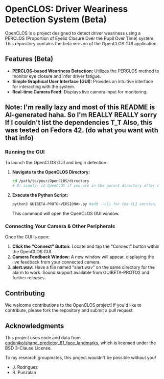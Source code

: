 # OpenCLOS: Driver Weariness Detection System (Beta)

OpenCLOS is a project designed to detect driver weariness using a PERCLOS (Proportion of Eyelid Closure Over the Pupil Over Time) system. This repository contains the beta version of the OpenCLOS GUI application.

## Features (Beta)

* **PERCLOS-based Weariness Detection:** Utilizes the PERCLOS method to monitor eye closure and infer driver fatigue.
* **Simple Graphical User Interface (GUI):** Provides an intuitive interface for interacting with the system.
* **Real-time Camera Feed:** Displays live camera input for monitoring.

## Note: I'm really lazy and most of this README is AI-generated haha. So I'm REALLY REALLY sorry If I couldn't list the dependencies T_T Also, this was tested on Fedora 42. (do what you want with that info)

### Running the GUI

To launch the OpenCLOS GUI and begin detection:

1.  **Navigate to the OpenCLOS Directory:**
    ```bash
    cd /path/to/your/OpenCLOS/directory 
    # Or simply: cd OpenCLOS if you are in the parent directory after cloning
    ```

2.  **Execute the Python Script:**
    ```bash
    python3 GUIBETA-PROTO<VERSION#>.py #add --cli for the CLI version, available from GUIBETA-PROTO2 and further releases
    ```

    This command will open the OpenCLOS GUI window.

### Connecting Your Camera & Other Peripherals

Once the GUI is open:

1.  **Click the "Connect" Button:** Locate and tap the "Connect" button within the OpenCLOS GUI.
2.  **Camera Feedback Window:** A new window will appear, displaying the live feedback from your connected camera.
3.  **alert.wav:** Have a file named "alert.wav" on the same directory for the alarm to work. Sound support available from GUIBETA-PROTO2 and further releases.

## Contributing

We welcome contributions to the OpenCLOS project! If you'd like to contribute, please fork the repository and submit a pull request.

## Acknowledgments
This project uses code and data from [codeniko/shape_predictor_81_face_landmarks](https://github.com/codeniko/shape_predictor_81_face_landmarks),
which is licensed under the BSD 3-Clause License.

To my research groupmates, this project wouldn't be possible without you!
* J. Rodriguez
* R. Punzalan
